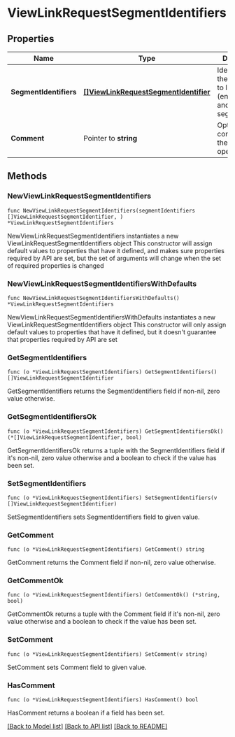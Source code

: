 # ViewLinkRequestSegmentIdentifiers

## Properties

Name | Type | Description | Notes
------------ | ------------- | ------------- | -------------
**SegmentIdentifiers** | [**[]ViewLinkRequestSegmentIdentifier**](ViewLinkRequestSegmentIdentifier.md) | Identifiers of the segments to link/unlink (environmentId and segmentKey) | 
**Comment** | Pointer to **string** | Optional comment for the link/unlink operation | [optional] [default to ""]

## Methods

### NewViewLinkRequestSegmentIdentifiers

`func NewViewLinkRequestSegmentIdentifiers(segmentIdentifiers []ViewLinkRequestSegmentIdentifier, ) *ViewLinkRequestSegmentIdentifiers`

NewViewLinkRequestSegmentIdentifiers instantiates a new ViewLinkRequestSegmentIdentifiers object
This constructor will assign default values to properties that have it defined,
and makes sure properties required by API are set, but the set of arguments
will change when the set of required properties is changed

### NewViewLinkRequestSegmentIdentifiersWithDefaults

`func NewViewLinkRequestSegmentIdentifiersWithDefaults() *ViewLinkRequestSegmentIdentifiers`

NewViewLinkRequestSegmentIdentifiersWithDefaults instantiates a new ViewLinkRequestSegmentIdentifiers object
This constructor will only assign default values to properties that have it defined,
but it doesn't guarantee that properties required by API are set

### GetSegmentIdentifiers

`func (o *ViewLinkRequestSegmentIdentifiers) GetSegmentIdentifiers() []ViewLinkRequestSegmentIdentifier`

GetSegmentIdentifiers returns the SegmentIdentifiers field if non-nil, zero value otherwise.

### GetSegmentIdentifiersOk

`func (o *ViewLinkRequestSegmentIdentifiers) GetSegmentIdentifiersOk() (*[]ViewLinkRequestSegmentIdentifier, bool)`

GetSegmentIdentifiersOk returns a tuple with the SegmentIdentifiers field if it's non-nil, zero value otherwise
and a boolean to check if the value has been set.

### SetSegmentIdentifiers

`func (o *ViewLinkRequestSegmentIdentifiers) SetSegmentIdentifiers(v []ViewLinkRequestSegmentIdentifier)`

SetSegmentIdentifiers sets SegmentIdentifiers field to given value.


### GetComment

`func (o *ViewLinkRequestSegmentIdentifiers) GetComment() string`

GetComment returns the Comment field if non-nil, zero value otherwise.

### GetCommentOk

`func (o *ViewLinkRequestSegmentIdentifiers) GetCommentOk() (*string, bool)`

GetCommentOk returns a tuple with the Comment field if it's non-nil, zero value otherwise
and a boolean to check if the value has been set.

### SetComment

`func (o *ViewLinkRequestSegmentIdentifiers) SetComment(v string)`

SetComment sets Comment field to given value.

### HasComment

`func (o *ViewLinkRequestSegmentIdentifiers) HasComment() bool`

HasComment returns a boolean if a field has been set.


[[Back to Model list]](../README.md#documentation-for-models) [[Back to API list]](../README.md#documentation-for-api-endpoints) [[Back to README]](../README.md)


